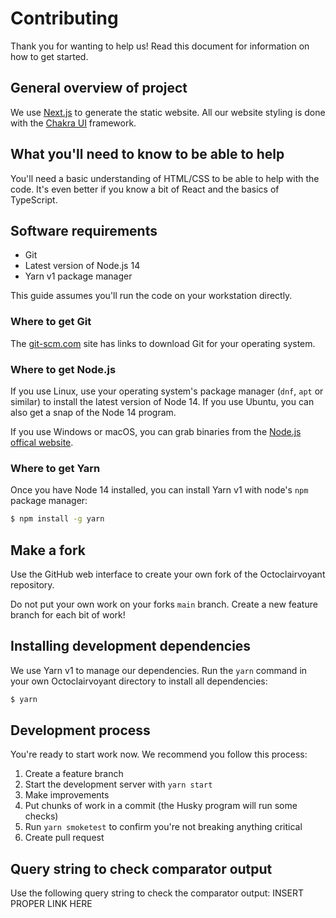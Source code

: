 # Contributing

Thank you for wanting to help us!
Read this document for information on how to get started.

## General overview of project

We use [Next.js](https://nextjs.org/) to generate the static website.
All our website styling is done with the [Chakra UI](https://chakra-ui.com/) framework.

## What you'll need to know to be able to help

You'll need a basic understanding of HTML/CSS to be able to help with the code.
It's even better if you know a bit of React and the basics of TypeScript.

## Software requirements

- Git
- Latest version of Node.js 14
- Yarn v1 package manager

This guide assumes you'll run the code on your workstation directly.

### Where to get Git

The [git-scm.com](https://git-scm.com/) site has links to download Git for your operating system.

### Where to get Node.js

If you use Linux, use your operating system's package manager (`dnf`, `apt` or similar) to install the latest version of Node 14.
If you use Ubuntu, you can also get a snap of the Node 14 program.

If you use Windows or macOS, you can grab binaries from the [Node.js offical website](https://nodejs.org/).

### Where to get Yarn

Once you have Node 14 installed, you can install Yarn v1 with node's `npm` package manager:

```bash
$ npm install -g yarn
```

## Make a fork

Use the GitHub web interface to create your own fork of the Octoclairvoyant repository.

Do not put your own work on your forks `main` branch.
Create a new feature branch for each bit of work!

## Installing development dependencies

We use Yarn v1 to manage our dependencies.
Run the `yarn` command in your own Octoclairvoyant directory to install all dependencies:

```bash
$ yarn
```

## Development process

You're ready to start work now.
We recommend you follow this process:

1. Create a feature branch
1. Start the development server with `yarn start`
1. Make improvements
1. Put chunks of work in a commit (the Husky program will run some checks)
1. Run `yarn smoketest` to confirm you're not breaking anything critical
1. Create pull request

## Query string to check comparator output

Use the following query string to check the comparator output: INSERT PROPER LINK HERE
